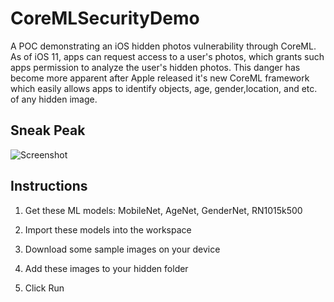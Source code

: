 # CoreMLSecurityDemo
A POC demonstrating an iOS hidden photos vulnerability through CoreML. As of iOS 11, apps can request access to a user's photos, which grants such apps permission to analyze the user's hidden photos. This danger has become more apparent after Apple released it's new CoreML framework which easily allows apps to identify objects, age, gender,location, and etc. of any hidden image.
## Sneak Peak
![Screenshot](https://github.com/theHarshul/CoreMLSecurityDemo/blob/master/Simulator%20Screen%20Shot%20-%20iPhone%208%20Plus%20-%202018-02-11%20at%2000.03.29.png)

## Instructions
1. Get these ML models: MobileNet, AgeNet, GenderNet, RN1015k500

2. Import these models into the workspace

3. Download some sample images on your device

4. Add these images to your hidden folder

6. Click Run
